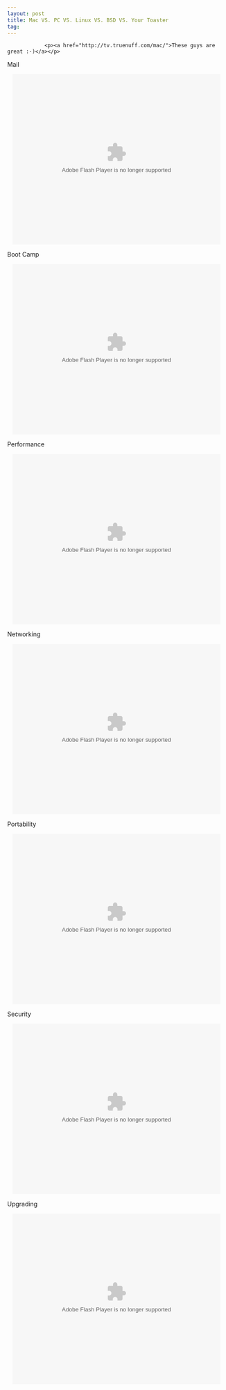 ```yaml
---
layout: post
title: Mac VS. PC VS. Linux VS. BSD VS. Your Toaster
tag: 
---
```



                <p><a href="http://tv.truenuff.com/mac/">These guys are great :-)</a></p>
<p>Mail</p>
<div style="text-align:center"><object type="application/x-shockwave-flash" style="width:480px; height:392px" data="http://flash.revver.com/player/1.0/player.swf?mediaId=227580&affiliateId=0&allowFullScreen=false"><param name="movie" value="http://flash.revver.com/player/1.0/player.swf?mediaId=227580&affiliateId=0&allowFullScreen=false"></param></object></div>
<p>Boot Camp</p>
<div style="text-align:center"><object type="application/x-shockwave-flash" style="width:480px; height:392px" data="http://flash.revver.com/player/1.0/player.swf?mediaId=227579&affiliateId=0&allowFullScreen=false"><param name="movie" value="http://flash.revver.com/player/1.0/player.swf?mediaId=227579&affiliateId=0&allowFullScreen=false"></param></object></div>
<p>Performance</p>
<div style="text-align:center"><object type="application/x-shockwave-flash" style="width:480px; height:392px" data="http://flash.revver.com/player/1.0/player.swf?mediaId=50063&affiliateId=0&allowFullScreen=false"><param name="movie" value="http://flash.revver.com/player/1.0/player.swf?mediaId=50063&affiliateId=0&allowFullScreen=false"></param></object></div>
<p>Networking</p>
<div style="text-align:center"><object type="application/x-shockwave-flash" style="width:480px; height:392px" data="http://flash.revver.com/player/1.0/player.swf?mediaId=50057&affiliateId=0&allowFullScreen=false"><param name="movie" value="http://flash.revver.com/player/1.0/player.swf?mediaId=50057&affiliateId=0&allowFullScreen=false"></param></object></div>
<p>Portability</p>
<div style="text-align:center"><object type="application/x-shockwave-flash" style="width:480px; height:392px" data="http://flash.revver.com/player/1.0/player.swf?mediaId=50059&affiliateId=0&allowFullScreen=false"><param name="movie" value="http://flash.revver.com/player/1.0/player.swf?mediaId=50059&affiliateId=0&allowFullScreen=false"></param></object></div>
<p>Security</p>
<div style="text-align:center"><object type="application/x-shockwave-flash" style="width:480px; height:392px" data="http://flash.revver.com/player/1.0/player.swf?mediaId=50061&affiliateId=0&allowFullScreen=false"><param name="movie" value="http://flash.revver.com/player/1.0/player.swf?mediaId=50061&affiliateId=0&allowFullScreen=false"></param></object></div>
<p>Upgrading</p>
<div style="text-align:center"><object type="application/x-shockwave-flash" style="width:480px; height:392px" data="http://flash.revver.com/player/1.0/player.swf?mediaId=50060&affiliateId=0&allowFullScreen=false"><param name="movie" value="http://flash.revver.com/player/1.0/player.swf?mediaId=50060&affiliateId=0&allowFullScreen=false"></param></object></div>
            
